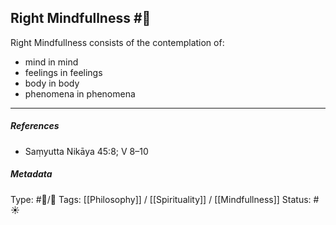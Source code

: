 ## Right Mindfullness  #🧠 

Right Mindfullness consists of the contemplation of:

- mind in mind
- feelings in feelings
- body in body
- phenomena in phenomena

___

##### References

- Saṃyutta Nikāya 45:8; V 8–10

##### Metadata
Type: #🔵/🔵 
Tags: [[Philosophy]] / [[Spirituality]] / [[Mindfullness]]
Status: #☀️ 